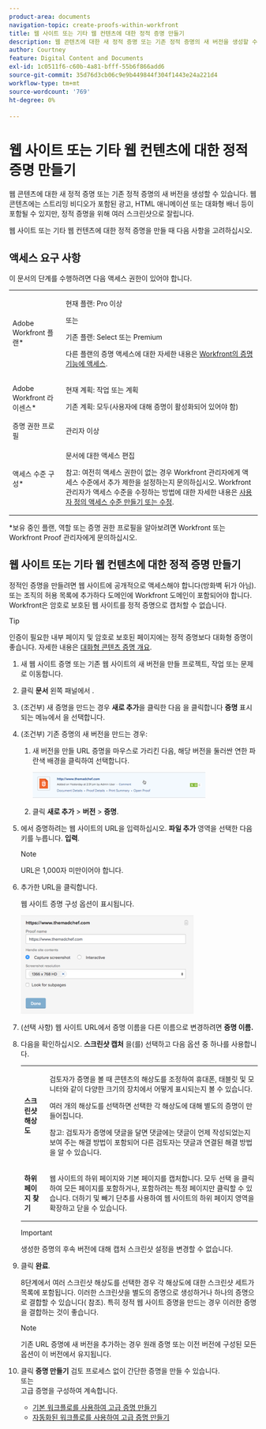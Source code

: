```yaml
---
product-area: documents
navigation-topic: create-proofs-within-workfront
title: 웹 사이트 또는 기타 웹 컨텐츠에 대한 정적 증명 만들기
description: 웹 콘텐츠에 대한 새 정적 증명 또는 기존 정적 증명의 새 버전을 생성할 수 있습니다. 웹 콘텐츠에는 스트리밍 비디오가 포함된 광고, HTML 애니메이션 또는 대화형 배너 등이 포함될 수 있지만, 정적 증명을 위해 여러 스크린샷으로 잘립니다.
author: Courtney
feature: Digital Content and Documents
exl-id: 1c0511f6-c60b-4a81-bfff-55b6f866add6
source-git-commit: 35d76d3cb06c9e9b449844f304f1443e24a221d4
workflow-type: tm+mt
source-wordcount: '769'
ht-degree: 0%

---
```


# 웹 사이트 또는 기타 웹 컨텐츠에 대한 정적 증명 만들기

웹 콘텐츠에 대한 새 정적 증명 또는 기존 정적 증명의 새 버전을 생성할 수 있습니다. 웹 콘텐츠에는 스트리밍 비디오가 포함된 광고, HTML 애니메이션 또는 대화형 배너 등이 포함될 수 있지만, 정적 증명을 위해 여러 스크린샷으로 잘립니다.

웹 사이트 또는 기타 웹 컨텐츠에 대한 정적 증명을 만들 때 다음 사항을 고려하십시오.

## 액세스 요구 사항

이 문서의 단계를 수행하려면 다음 액세스 권한이 있어야 합니다.

<table style="table-layout:auto"> 
 <col> 
 <col> 
 <tbody> 
  <tr> 
   <td role="rowheader">Adobe Workfront 플랜*</td> 
   <td> <p>현재 플랜: Pro 이상</p> <p>또는</p> <p>기존 플랜: Select 또는 Premium</p> <p>다른 플랜의 증명 액세스에 대한 자세한 내용은 <a href="/help/quicksilver/administration-and-setup/manage-workfront/configure-proofing/access-to-proofing-functionality.md" class="MCXref xref">Workfront의 증명 기능에 액세스</a>.</p> </td> 
  </tr> 
  <tr> 
   <td role="rowheader">Adobe Workfront 라이센스*</td> 
   <td> <p>현재 계획: 작업 또는 계획</p> <p>기존 계획: 모두(사용자에 대해 증명이 활성화되어 있어야 함)</p> </td> 
  </tr> 
  <tr> 
   <td role="rowheader">증명 권한 프로필 </td> 
   <td>관리자 이상</td> 
  </tr> 
  <tr> 
   <td role="rowheader">액세스 수준 구성*</td> 
   <td> <p>문서에 대한 액세스 편집</p> <p>참고: 여전히 액세스 권한이 없는 경우 Workfront 관리자에게 액세스 수준에서 추가 제한을 설정하는지 문의하십시오. Workfront 관리자가 액세스 수준을 수정하는 방법에 대한 자세한 내용은 <a href="../../../administration-and-setup/add-users/configure-and-grant-access/create-modify-access-levels.md" class="MCXref xref">사용자 정의 액세스 수준 만들기 또는 수정</a>.</p> </td> 
  </tr> 
 </tbody> 
</table>

&#42;보유 중인 플랜, 역할 또는 증명 권한 프로필을 알아보려면 Workfront 또는 Workfront Proof 관리자에게 문의하십시오.

## 웹 사이트 또는 기타 웹 컨텐츠에 대한 정적 증명 만들기

정적인 증명을 만들려면 웹 사이트에 공개적으로 액세스해야 합니다(방화벽 뒤가 아님). 또는 조직의 허용 목록에 추가하다 도메인에 Workfront 도메인이 포함되어야 합니다. Workfront은 암호로 보호된 웹 사이트를 정적 증명으로 캡처할 수 없습니다.

>[!TIP]
>
>인증이 필요한 내부 페이지 및 암호로 보호된 페이지에는 정적 증명보다 대화형 증명이 좋습니다. 자세한 내용은 [대화형 콘텐츠 증명 개요](../../../review-and-approve-work/proofing/proofing-overview/interactive-content-proofs.md).

1. 새 웹 사이트 증명 또는 기존 웹 사이트의 새 버전을 만들 프로젝트, 작업 또는 문제로 이동합니다.
1. 클릭 **문서** 왼쪽 패널에서 .
1. (조건부) 새 증명을 만드는 경우 **새로 추가**&#x200B;을 클릭한 다음 을 클릭합니다 **증명** 표시되는 메뉴에서 을 선택합니다.
1. (조건부) 기존 증명의 새 버전을 만드는 경우:

   1. 새 버전을 만들 URL 증명을 마우스로 가리킨 다음, 해당 버전을 둘러싼 연한 파란색 배경을 클릭하여 선택합니다.

      ![Select_proof_by_selecting_light_blue_background.png](assets/select-proof-by-selecting-light-blue-background-350x52.png)

   1. 클릭 **새로 추가** > **버전** > **증명**.

1. 에서 증명하려는 웹 사이트의 URL을 입력하십시오. **파일 추가** 영역을 선택한 다음 키를 누릅니다. **입력**.

   >[!NOTE]
   >
   > URL은 1,000자 미만이어야 합니다.

1. 추가한 URL을 클릭합니다.

   웹 사이트 증명 구성 옵션이 표시됩니다.

   ![](assets/interactive-proof-radio-btn-area-350x199.png)

1. (선택 사항) 웹 사이트 URL에서 증명 이름을 다른 이름으로 변경하려면 **증명 이름.**
1. 다음을 확인하십시오. **스크린샷 캡처** 을(를) 선택하고 다음 옵션 중 하나를 사용합니다.

   <table style="table-layout:auto"> 
    <col> 
    <col> 
    <tbody> 
     <tr> 
      <td role="rowheader"><strong>스크린샷 해상도</strong> </td> 
      <td> <p>검토자가 증명을 볼 때 콘텐츠의 해상도를 조정하여 휴대폰, 태블릿 및 모니터와 같이 다양한 크기의 장치에서 어떻게 표시되는지 볼 수 있습니다.</p> <p>여러 개의 해상도를 선택하면 선택한 각 해상도에 대해 별도의 증명이 만들어집니다.</p> <p>참고: 검토자가 증명에 댓글을 달면 댓글에는 댓글이 언제 작성되었는지 보여 주는 해결 방법이 포함되어 다른 검토자는 댓글과 연결된 해결 방법을 알 수 있습니다. </p> </td> 
     </tr> 
     <tr> 
      <td role="rowheader"><strong>하위 페이지 찾기</strong> </td> 
      <td> <p>웹 사이트의 하위 페이지와 기본 페이지를 캡처합니다. 모두 선택 을 클릭하여 모든 페이지를 포함하거나, 포함하려는 특정 페이지만 클릭할 수 있습니다. 더하기 및 빼기 단추를 사용하여 웹 사이트의 하위 페이지 영역을 확장하고 닫을 수 있습니다.</p> </td> 
     </tr> 
    </tbody> 
   </table>

   >[!IMPORTANT]
   >
   >생성한 증명의 후속 버전에 대해 캡처 스크린샷 설정을 변경할 수 없습니다.

1. 클릭 **완료**.

   8단계에서 여러 스크린샷 해상도를 선택한 경우 각 해상도에 대한 스크린샷 세트가 목록에 포함됩니다. 이러한 스크린샷을 별도의 증명으로 생성하거나 하나의 증명으로 결합할 수 있습니다( 참조). 특히 정적 웹 사이트 증명을 만드는 경우 이러한 증명을 결합하는 것이 좋습니다.

   >[!NOTE]
   >
   >기존 URL 증명에 새 버전을 추가하는 경우 원래 증명 또는 이전 버전에 구성된 모든 옵션이 이 버전에서 유지됩니다.

1. 클릭 **증명 만들기** 검토 프로세스 없이 간단한 증명을 만들 수 있습니다.\
   또는\
   고급 증명을 구성하여 계속합니다.

   * [기본 워크플로를 사용하여 고급 증명 만들기](../../../review-and-approve-work/proofing/creating-proofs-within-workfront/configure-basic-proof-workflow.md)
   * [자동화된 워크플로를 사용하여 고급 증명 만들기](../../../review-and-approve-work/proofing/creating-proofs-within-workfront/create-automated-proof-workflow.md)
